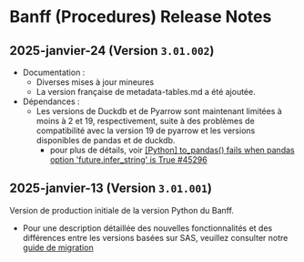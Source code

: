 # Banff (Procedures) Release Notes

## 2025-janvier-24 (Version `3.01.002`)

* Documentation :
  * Diverses mises à jour mineures
  * La version française de metadata-tables.md a été ajoutée.
* Dépendances :
  * Les versions de Duckdb et de Pyarrow sont maintenant limitées à moins à 2 et 19, respectivement, suite à des problèmes de compatibilité avec la version 19 de pyarrow et les versions disponibles de pandas et de duckdb.
    * pour plus de détails, voir [[Python] to_pandas() fails when pandas option 'future.infer_string' is True #45296](https://github.com/apache/arrow/issues/45296)

## 2025-janvier-13 (Version `3.01.001`)

Version de production initiale de la version Python du Banff.

* Pour une description détaillée des nouvelles fonctionnalités et des différences entre les versions basées sur SAS, veuillez consulter notre [guide de migration](/docs/FR/sas_migration_guide.md)
